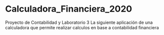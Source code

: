# Calculadora_Financiera_2020
Proyecto de Contabilidad y Laboratorio 3
La siguiente aplicación de una calculadora que permite realizar calculos en base a contabilidad financiera
